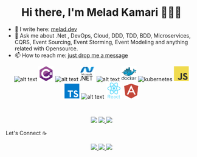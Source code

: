<h1 align="center">Hi there, I'm Melad Kamari 🧙‍♂️👾</h1>




- 📃 I write here: <a href="https://melad.dev">melad.dev</a>
- 💬 Ask me about .Net , DevOps, Cloud, DDD, TDD, BDD, Microservices, CQRS, Event Sourcing, Event Storming, Event Modeling and anything related with Opensource.
- 📫 How to reach me: <a href = "mailto: meladhamedani@gmail.com">just drop me a message</a>
</p>

<p align="center"> 
<img src="https://user-images.githubusercontent.com/9213496/100453323-fe6f4280-30cf-11eb-87cc-f3da8af32944.png" alt="alt text" width="48" height="48">
  <img src="https://raw.githubusercontent.com/devicons/devicon/master/icons/csharp/csharp-original.svg" alt="csharp" width="40" height="40" />
  <img src="https://user-images.githubusercontent.com/9213496/100454540-560ead80-30d2-11eb-8291-225f05f267f5.png" alt="alt text" width="48" height="48">
  <img src="https://raw.githubusercontent.com/devicons/devicon/master/icons/dot-net/dot-net-original-wordmark.svg" alt="dotnet" width="40" height="40" />
<img src="https://user-images.githubusercontent.com/9213496/100453313-fd3e1580-30cf-11eb-9880-3b6b268d663c.png" alt="alt text" width="48" height="48">
  <img src="https://raw.githubusercontent.com/devicons/devicon/master/icons/docker/docker-original-wordmark.svg" alt="docker" width="40" height="40" />
  <img src="https://img.icons8.com/color/48/000000/kubernetes.png" alt="kubernetes" width="43" height="43" />

  
  
  <img src="https://raw.githubusercontent.com/devicons/devicon/master/icons/javascript/javascript-original.svg" alt="typescript" width="40" height="40" />
  <img src="https://raw.githubusercontent.com/devicons/devicon/master/icons/typescript/typescript-original.svg" alt="typescript" width="40" height="40" />
  <img src="https://user-images.githubusercontent.com/9213496/100453281-f8796180-30cf-11eb-8713-5d46659acf9a.png" alt="alt text" width="48" height="48">
    <img src="https://raw.githubusercontent.com/devicons/devicon/master/icons/react/react-original-wordmark.svg" alt="kubernetes" width="43" height="43" />
  

  <img src="https://raw.githubusercontent.com/devicons/devicon/master/icons/angularjs/angularjs-plain.svg" alt="angular" width="40" height="40" />
</p>
</br>

<p align="center">
  <img src="https://github-readme-streak-stats.herokuapp.com?user=meladkamari&theme=tokyonight&hide_border=true">
 <a href="#" alt="Melad's github stats">
  <img src="https://github-readme-stats.vercel.app/api?username=MeladKamari&theme=tokyonight&hide_border=true" />
 </a>
   <a href="https://github.com/unchase">
    <img src = "https://github-readme-stats.vercel.app/api/top-langs/?username=MeladKamari&theme=tokyonight&hide_border=true&hide=css,html">
  </a>
</p>

Let's Connect ☕
<p align="center">
<a href="https://twitter.com/MeladKamari" target="_blank">
  <img src="https://img.shields.io/badge/Twitter-1DA1F2?style=for-the-badge&logo=twitter&logoColor=white" />
 </a>
 <a href="https://www.linkedin.com/in/melad-kamari-70a65b120" target="_blank">
  <img src="https://img.shields.io/badge/LinkedIn-0077B5?style=for-the-badge&logo=linkedin&logoColor=white" />
 </a>
  <a href="https://t.me/Meladkamari" target="_blank">
  <img src="https://img.shields.io/badge/Telegram-2CA5E0?style=for-the-badge&logo=telegram&logoColor=white" />
 </a>


